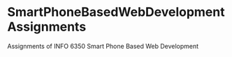 # SmartPhoneBasedWebDevelopmentAssignments
Assignments of INFO 6350 Smart Phone Based Web Development
